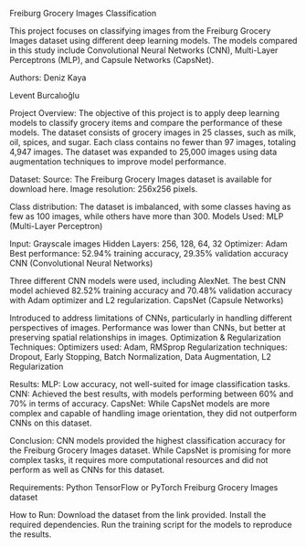 Freiburg Grocery Images Classification

This project focuses on classifying images from the Freiburg Grocery Images dataset using different deep learning models. The models compared in this study include Convolutional Neural Networks (CNN), Multi-Layer Perceptrons (MLP), and Capsule Networks (CapsNet).


Authors:
Deniz Kaya

Levent Burcalıoğlu

Project Overview:
The objective of this project is to apply deep learning models to classify grocery items and compare the performance of these models. The dataset consists of grocery images in 25 classes, such as milk, oil, spices, and sugar. Each class contains no fewer than 97 images, totaling 4,947 images. The dataset was expanded to 25,000 images using data augmentation techniques to improve model performance.

Dataset:
Source: The Freiburg Grocery Images dataset is available for download here.
Image resolution: 256x256 pixels.

Class distribution: The dataset is imbalanced, with some classes having as few as 100 images, while others have more than 300.
Models Used:
MLP (Multi-Layer Perceptron)

Input: Grayscale images
Hidden Layers: 256, 128, 64, 32
Optimizer: Adam
Best performance: 52.94% training accuracy, 29.35% validation accuracy
CNN (Convolutional Neural Networks)

Three different CNN models were used, including AlexNet.
The best CNN model achieved 82.52% training accuracy and 70.48% validation accuracy with Adam optimizer and L2 regularization.
CapsNet (Capsule Networks)

Introduced to address limitations of CNNs, particularly in handling different perspectives of images.
Performance was lower than CNNs, but better at preserving spatial relationships in images.
Optimization & Regularization Techniques:
Optimizers used: Adam, RMSprop
Regularization techniques: Dropout, Early Stopping, Batch Normalization, Data Augmentation, L2 Regularization

Results:
MLP: Low accuracy, not well-suited for image classification tasks.
CNN: Achieved the best results, with models performing between 60% and 70% in terms of accuracy.
CapsNet: While CapsNet models are more complex and capable of handling image orientation, they did not outperform CNNs on this dataset.

Conclusion:
CNN models provided the highest classification accuracy for the Freiburg Grocery Images dataset. While CapsNet is promising for more complex tasks, it requires more computational resources and did not perform as well as CNNs for this dataset.

Requirements:
Python
TensorFlow or PyTorch
Freiburg Grocery Images dataset

How to Run:
Download the dataset from the link provided.
Install the required dependencies.
Run the training script for the models to reproduce the results.
